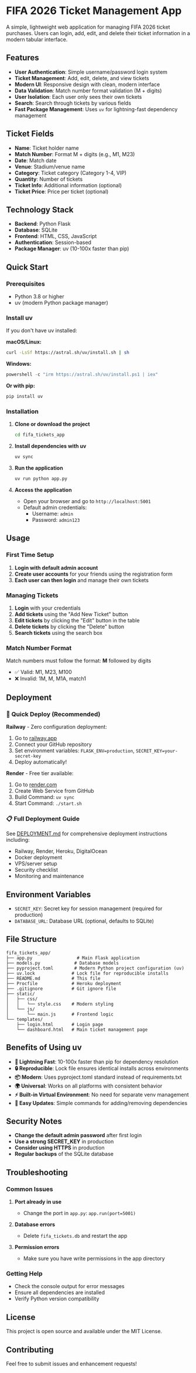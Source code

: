 # FIFA 2026 Ticket Management App

A simple, lightweight web application for managing FIFA 2026 ticket purchases. Users can login, add, edit, and delete their ticket information in a modern tabular interface.

## Features

- **User Authentication**: Simple username/password login system
- **Ticket Management**: Add, edit, delete, and view tickets
- **Modern UI**: Responsive design with clean, modern interface
- **Data Validation**: Match number format validation (M + digits)
- **User Isolation**: Each user only sees their own tickets
- **Search**: Search through tickets by various fields
- **Fast Package Management**: Uses `uv` for lightning-fast dependency management

## Ticket Fields

- **Name**: Ticket holder name
- **Match Number**: Format M + digits (e.g., M1, M23)
- **Date**: Match date
- **Venue**: Stadium/venue name
- **Category**: Ticket category (Category 1-4, VIP)
- **Quantity**: Number of tickets
- **Ticket Info**: Additional information (optional)
- **Ticket Price**: Price per ticket (optional)

## Technology Stack

- **Backend**: Python Flask
- **Database**: SQLite
- **Frontend**: HTML, CSS, JavaScript
- **Authentication**: Session-based
- **Package Manager**: uv (10-100x faster than pip)

## Quick Start

### Prerequisites

- Python 3.8 or higher
- uv (modern Python package manager)

### Install uv

If you don't have uv installed:

**macOS/Linux:**
```bash
curl -LsSf https://astral.sh/uv/install.sh | sh
```

**Windows:**
```powershell
powershell -c "irm https://astral.sh/uv/install.ps1 | iex"
```

**Or with pip:**
```bash
pip install uv
```

### Installation

1. **Clone or download the project**
   ```bash
   cd fifa_tickets_app
   ```

2. **Install dependencies with uv**
   ```bash
   uv sync
   ```

3. **Run the application**
   ```bash
   uv run python app.py
   ```

4. **Access the application**
   - Open your browser and go to `http://localhost:5001`
   - Default admin credentials:
     - Username: `admin`
     - Password: `admin123`

## Usage

### First Time Setup

1. **Login with default admin account**
2. **Create user accounts** for your friends using the registration form
3. **Each user can then login** and manage their own tickets

### Managing Tickets

1. **Login** with your credentials
2. **Add tickets** using the "Add New Ticket" button
3. **Edit tickets** by clicking the "Edit" button in the table
4. **Delete tickets** by clicking the "Delete" button
5. **Search tickets** using the search box

### Match Number Format

Match numbers must follow the format: **M** followed by digits
- ✅ Valid: M1, M23, M100
- ❌ Invalid: 1M, M, M1A, match1

## Deployment

### 🚀 Quick Deploy (Recommended)

**Railway** - Zero configuration deployment:
1. Go to [railway.app](https://railway.app)
2. Connect your GitHub repository
3. Set environment variables: `FLASK_ENV=production`, `SECRET_KEY=your-secret-key`
4. Deploy automatically!

**Render** - Free tier available:
1. Go to [render.com](https://render.com)
2. Create Web Service from GitHub
3. Build Command: `uv sync`
4. Start Command: `./start.sh`

### 📋 Full Deployment Guide

See [DEPLOYMENT.md](DEPLOYMENT.md) for comprehensive deployment instructions including:
- Railway, Render, Heroku, DigitalOcean
- Docker deployment
- VPS/server setup
- Security checklist
- Monitoring and maintenance


## Environment Variables

- `SECRET_KEY`: Secret key for session management (required for production)
- `DATABASE_URL`: Database URL (optional, defaults to SQLite)

## File Structure

```
fifa_tickets_app/
├── app.py                 # Main Flask application
├── models.py             # Database models
├── pyproject.toml        # Modern Python project configuration (uv)
├── uv.lock              # Lock file for reproducible installs
├── README.md            # This file
├── Procfile             # Heroku deployment
├── .gitignore           # Git ignore file
├── static/
│   ├── css/
│   │   └── style.css    # Modern styling
│   └── js/
│       └── main.js      # Frontend logic
└── templates/
    ├── login.html       # Login page
    └── dashboard.html   # Main ticket management page
```

## Benefits of Using uv

- **🚀 Lightning Fast**: 10-100x faster than pip for dependency resolution
- **🔒 Reproducible**: Lock file ensures identical installs across environments
- **📦 Modern**: Uses pyproject.toml standard instead of requirements.txt
- **🌍 Universal**: Works on all platforms with consistent behavior
- **⚡ Built-in Virtual Environment**: No need for separate venv management
- **🔄 Easy Updates**: Simple commands for adding/removing dependencies

## Security Notes

- **Change the default admin password** after first login
- **Use a strong SECRET_KEY** in production
- **Consider using HTTPS** in production
- **Regular backups** of the SQLite database

## Troubleshooting

### Common Issues

1. **Port already in use**
   - Change the port in `app.py`: `app.run(port=5001)`

2. **Database errors**
   - Delete `fifa_tickets.db` and restart the app

3. **Permission errors**
   - Make sure you have write permissions in the app directory

### Getting Help

- Check the console output for error messages
- Ensure all dependencies are installed
- Verify Python version compatibility

## License

This project is open source and available under the MIT License.

## Contributing

Feel free to submit issues and enhancement requests!
